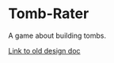 # Tomb-Rater
A game about building tombs.

[Link to old design doc](https://docs.google.com/document/d/1Q8hc7d2n32yP3IgzxwNlX_fMwoo4XNcKZxU22lD5NSU/edit)
